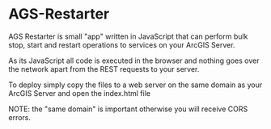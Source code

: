 # AGS-Restarter

AGS Restarter is small "app" written in JavaScript that can perform bulk stop, start and restart operations to services on your ArcGIS Server.

As its JavaScript all code is executed in the browser and nothing goes over the network apart from the REST requests to your server.

To deploy simply copy the files to a web server on the same domain as your ArcGIS Server and open the index.html file 

NOTE: the "same domain" is important otherwise you will receive CORS errors.
